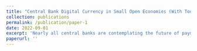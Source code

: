 ```yaml
---
title: "Central Bank Digital Currency in Small Open Economies (With Todd B. Walker)"
collection: publications
permalink: /publication/paper-1
date: 2022-09-01
excerpt: 'Nearly all central banks are contemplating the future of payment systems. Numerous questions abound concerning the impact of a change in payment structure on the transmission mechanisms of monetary and fiscal policy. Part of my talk will examine how the introduction of Central Bank Digital Currency (CBDC) impacts small open economies. In joint work with my colleagues at the Central Banks of Jamaica and The Bahamas, we build an economic model with nominal frictions, financially constrained agents, a non-competitive banking sector, and dollarization. CBDC is assumed to only slightly lower the adjustment costs of transactions relative to currency. Our main result is that CBDC increases total welfare in all scenarios with dollarization substantially reducing the positive impact. Thus, the efficacy of CBDC relies heavily on the central bank's ability to control inflation. An increase in the rate of inflation entices households to switch to foreign currencies (dollarization), mitigating the positive effects of CBDC and slowing adoption. We also find little role for CBDC in overcoming the deleterious effects of a non-competitive banking sector. This would not be the case if CBDC was interest bearing, an assumption not imposed in our analysis. Our model is calibrated to the economies of Jamaica and The Bahamas, two countries with CBDC actively circulating. Using data from each country, we estimate adoption rates through a logistic function and a proxy of past credit card adoption. The most relevant parameter in our model is the fraction of households financially constrained. We carefully calibrate this parameter to a range of 0.10-0.15 to reflect the percentage of unbanked households in Jamaica and The Bahamas. Assuming a medium-run (5- to 7-years) adoption rate consistent with previous financial innovation, we argue CBDC is a viable policy solution to an under-developed financial services sector. Thus, CBDC in small open economies is more than a "solution in search of problem."'
paperurl: ''
---
```

